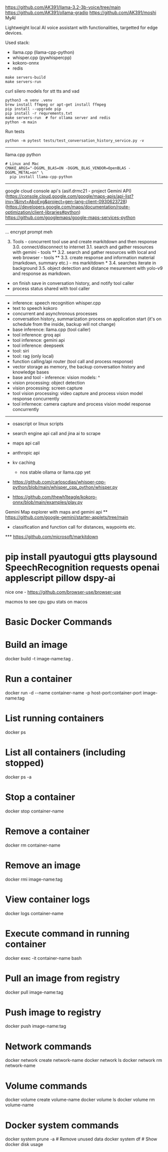 https://github.com/AK391/llama-3.2-3b-voice/tree/main
https://github.com/AK391/ollama-gradio
https://github.com/AK391/moshi
MyAI

Lightweight local AI voice assistant with functionalities, targetted for edge devices.

Used stack:
- llama.cpp (llama-cpp-python)
- whisper.cpp (pywhispercpp)
- kokoro-onnx
- redis

```shell
make servers-build
make servers-run
```
  
curl silero models for stt tts and vad
```shell
python3 -m venv .venv
brew install ffmpeg or apt-get install ffmpeg
pip install --upgrade pip
pip install -r requrements.txt
make servers-run  # for ollama server and redis
python -m main
```

Run tests
```shell
python -m pytest tests/test_conversation_history_service.py -v

```
----


llama.cpp python
```shell
# Linux and Mac
CMAKE_ARGS="-DGGML_BLAS=ON -DGGML_BLAS_VENDOR=OpenBLAS -DGGML_METAL=on" \
  pip install llama-cpp-python
```


---

google cloud console api's (asif.drmc21 - project Gemini API)
(https://console.cloud.google.com/google/maps-apis/api-list?inv=1&invt=AboExg&project=gen-lang-client-0930623728)
(https://developers.google.com/maps/documentation/route-optimization/client-libraries#python)
https://github.com/googlemaps/google-maps-services-python

----------

... encrypt prompt meh

3. Tools - concurrent tool use and create markitdown and then response
3.0. connect/disconnect to internet
3.1. search and gather resources with gemini - tools **
3.2. search and gather resources with local and web browser - tools **
3.3. create response and information material (markdown, summary etc.) - ms markitdown *
3.4. searches iterate in background
3.5. object detection and distance mesurement with yolo-v9 and response as markdown.
- on finish save in conversation history, and notify tool caller
- process status shared with tool caller
---

- inference: speech recognition whisper.cpp
- text to speech kokoro
- concurrent and asynchronous processes
- conversation history, summarization process on application start (it's on schedule from the inside, backup will not change)
- base inference: llama.cpp (tool caller)
- tool inference: groq api
- tool inference: gemini api
- tool inference: deepseek
- tool: siri
- tool: rag (only local)
- function calling/api router (tool call and process response)
- vector storage as memory, the backup conversation history and knowledge bases
- base and tool - inference: vision models: ^ 
- vision processing: object detection
- vision processing: screen capture
- tool vision processing: video capture and process vision model response concurrently
- tool infernece: camera capture and process vision model response concurrently

-------------------------------


- osascript or linux scripts
- search engine api call and jina ai to scrape
- maps api call
- anthropic api
- kv caching

   - nos stable ollama or llama.cpp yet

- https://github.com/carloscdias/whisper-cpp-python/blob/main/whisper_cpp_python/whisper.py
- https://github.com/thewh1teagle/kokoro-onnx/blob/main/examples/play.py



Gemini Map explorer with maps and gemini api
** https://github.com/google-gemini/starter-applets/tree/main
- classification and function call for distances, waypoints etc.


*** https://github.com/microsoft/markitdown

# pip install pyautogui gtts playsound SpeechRecognition requests openai applescript pillow dspy-ai


nice one - https://github.com/browser-use/browser-use




macmos to see cpu gpu stats on macos

# Basic Docker Commands
# Build an image
docker build -t image-name:tag .

# Run a container
docker run -d --name container-name -p host-port:container-port image-name:tag

# List running containers
docker ps

# List all containers (including stopped)
docker ps -a

# Stop a container
docker stop container-name

# Remove a container
docker rm container-name

# Remove an image
docker rmi image-name:tag

# View container logs
docker logs container-name

# Execute command in running container
docker exec -it container-name bash

# Pull an image from registry
docker pull image-name:tag

# Push image to registry
docker push image-name:tag

# Network commands
docker network create network-name
docker network ls
docker network rm network-name

# Volume commands
docker volume create volume-name
docker volume ls
docker volume rm volume-name

# Docker system commands
docker system prune -a  # Remove unused data
docker system df       # Show docker disk usage
